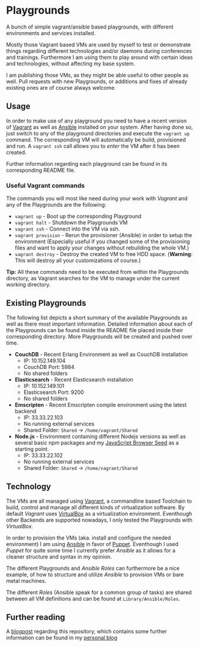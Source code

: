 # Playgrounds

A bunch of simple vagrant/ansible based playgrounds, with different environments and services installed.

Mostly those Vagrant based VMs are used by myself to test or demonstrate things regarding different technologies and/or daemons during conferences and trainings. Furthermore I am using them to play around with certain ideas and technologies, without affecting my base system.

I am publishing those VMs, as they might be able useful to other people as well. Pull requests with new Playgrounds, or additions and fixes of already existing ones are of course always welcome.


## Usage

In order to make use of any playground you need to have a recent version of [Vagrant](http://www.vagrantup.com/) as well as [Ansible](http://www.ansible.com/home) installed on your system. After having done so, just switch to any of the playground directories and execute the `vagrant up` command. The corresponding VM will automatically be build, provisioned and run. A `vagrant ssh` call allows you to *enter* the VM after it has been created.

Further information regarding each playground can be found in its corresponding README file.

### Useful Vagrant commands

The commands you will most like need during your work with *Vagrant* and any of the Playgrounds are the following:

- `vagrant up` - Boot up the corresponding Playground
- `vagrant halt` - Shutdown the Playgrounds VM
- `vagrant ssh` - Connect into the VM via ssh.
- `vagrant provision` - Rerun the provisioner (Ansible) in order to setup the environment (Especially useful if you changed some of the provisioning files and want to apply your changes without rebuilding the whole VM.)
- `vagrant destroy` - Destroy the created VM to free HDD space. (**Warning**: This will destroy all your customizations of course.)

**Tip:** All these commands need to be executed from within the Playgrounds directory, as Vagrant searches for the VM to manage under the current working directory. 

## Existing Playgrounds

The following list depicts a short summary of the available Playgrounds as well as there most important information. Detailed information about each of the Playgrounds can be found inside the README file placed inside their corresponding directory. More Playgrounds will be created and pushed over time.

- **CouchDB** - Recent Erlang Environment as well as CouchDB installation
	- IP: 10.152.149.104
	- CouchDB Port: 5984
	- No shared folders
- **Elasticsearch** - Recent Elasticsearch installation
	- IP: 10.152.149.101
	- Elasticsearch Port: 9200
	- No shared folders
- **Emscripten** - Recent Emscripten compile environment using the latest backend
 	- IP: 33.33.22.103
	- No running external services
	- Shared Folder: `Shared` -> `/home/vagrant/Shared`
- **Node.js** - Environment containing different Nodejs versions as well as several basic npm packages and my [JavaScript Browser Seed](https://github.com/jakobwesthoff/seed-js-browser) as a starting point.
	- IP: 33.33.22.102
	- No running external services
	- Shared Folder: `Shared` -> `/home/vagrant/Shared`


## Technology

The VMs are all managed using [Vagrant](http://www.vagrantup.com), a commandline based Toolchain to build, control and manage all different kinds of virtualization software. By default *Vagrant* uses [VirtualBox](https://www.virtualbox.org/) as a virtualization environment. Eventhough other Backends are supported nowadays, I only tested the Playgrounds with *VirtualBox*.

In order to provision the VMs (aka. install and configure the needed environment) I am using [Ansible](http://www.ansible.com) in favor of [Puppet](http://puppetlabs.com/). Eventhough I used *Puppet* for quite some time I currently prefer *Ansible* as it allows for a cleaner structure and syntax in my opinion.

The different Playgrounds and *Ansible Roles* can furthermore be a nice example, of how to structure and utilize *Ansible* to provision VMs or bare metal machines.

The different *Roles* (Ansible speak for a common group of tasks) are shared between all VM definitions and can be found at `Library/Ansible/Roles`.


## Further reading

A [blogpost](http://www.westhoffswelt.de/blog/2014/6/10/playgrounds-with-vagrant-and-ansible) regarding this repository, which contains some further information can be found in my [personal blog](http://www.westhoffswelt.de/blog/2014/6/10/playgrounds-with-vagrant-and-ansible)
